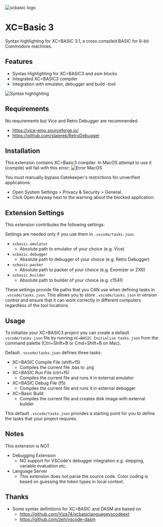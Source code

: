 ![xcbasic logo](https://raw.githubusercontent.com/orlof/xcb3-vscode-ext/main/images/icon.png)

# XC=Basic 3

Syntax highlighting for XC=BASIC 3.1, a cross compiled BASIC for 8-bit Commodore machines.

## Features

* Syntax Highlighting for XC=BASIC3 and asm blocks
* Integrated XC=BASIC3 compiler
* Integration with emulator, debugger and build -tool

![Syntax highlighting](https://raw.githubusercontent.com/orlof/xcb3-vscode-ext/main/images/syntaxhighlighting.png)

## Requirements

No requirements but Vice and Retro Debugger are recommended.
* https://vice-emu.sourceforge.io/
* https://github.com/slajerek/RetroDebugger

## Installation

This extension contains XC=Basic3 compiler. In MacOS attempt to use it (compile) will fail with this error:
![Error MacOS](https://raw.githubusercontent.com/orlof/xcb3-vscode-ext/main/images/error_macos.png)

You must manually bypass Gatekeeper's restrictions for unverified applications:
* Open System Settings > Privacy & Security > General.
* Click Open Anyway next to the warning about the blocked application.

## Extension Settings

This extension contributes the following settings:

Settings are needed only if you use them in `.vscode/tasks.json`.

* `xcbasic.emulator`
  * Absolute path to emulator of your choice (e.g. Vice)
* `xcbasic.debugger`
  * Absolute path to debugger of your choice (e.g. Retro Debugger)
* `xcbasic.packer`
  * Absolute path to packer of your choice (e.g. Exomizer or ZX0)
* `xcbasic.builder`
  * Absolute path to builder of your choice (e.g. c1541)

These settings provide file paths that you CAN use when defining tasks in `.vscode/tasks.json`. This allows you to store `.vscode/tasks.json` in version control and ensure that it can work correctly in different computers regardless of the tool locations.

## Usage

To initialize your XC=BASIC3 project you can create a default `vscode/tasks.json` file by running `XC=BASIC Initialize tasks.json` from the command palette (Ctrl+Shift+B or Cmd+Shift+B on Mac).

Default `.vscode/tasks.json` defines three tasks:

* XC=BASIC Compile File (shift+f5)
  * Compiles the current file .bas to .prg
* XC=BASIC Run File (ctrl+f5)
  * Compiles the current file and runs it in external emulator
* XC=BASIC Debug File (f5)
  * Compiles the current file and runs it in external debugger
* XC=Basic Build
  * Compiles the current file and creates disk image with external builder

This default `.vscode/tasks.json` provides a starting point for you to define the tasks that your project requires.

## Notes

This extension is NOT
* Debugging Extension
  * NO support for VSCode's debugger integration e.g. stepping, variable evaluation etc.
* Language Server
  * This extension does not parse the source code. Color coding is based on guessing the token types in local context.

## Thanks

* Some syntax definitions for XC=BASIC and DASM are based on
  *  https://github.com/Viza74/xcbasiclanguagevscodeext
  *  https://github.com/zeh/vscode-dasm
